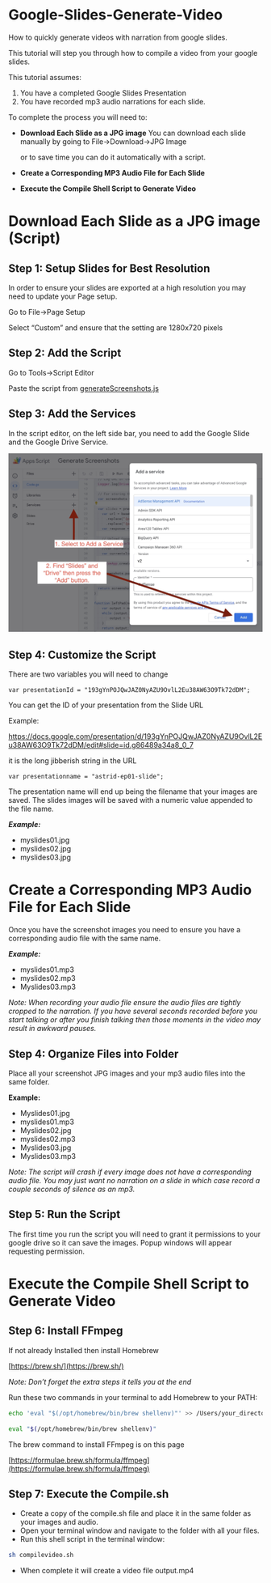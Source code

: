 # Google-Slides-Generate-Video
How to quickly generate videos with narration from google slides.

This tutorial will step you through how to compile a video from your google slides.  

This tutorial assumes:

1. You have a completed Google Slides Presentation
2. You have recorded mp3 audio narrations for each slide.

To complete the process you will need to:

* **Download Each Slide as a JPG image** 
You can download each slide manually by going to File->Download->JPG Image

    or to save time you can do it automatically with a script.

* **Create a Corresponding MP3 Audio File for Each Slide**
* **Execute the Compile Shell Script to Generate Video**


# Download Each Slide as a JPG image (Script)


## Step 1: Setup Slides for Best Resolution

In order to ensure your slides are exported at a high resolution you may need to update your Page setup.

Go to File->Page Setup

Select “Custom” and ensure that the setting are 1280x720 pixels


## Step 2: Add the Script

Go to Tools->Script Editor

Paste the script from [generateScreenshots.js](https://github.com/jazmy/Google-Slides-Generate-Video/blob/main/generateScreenshots.js)


## Step 3: Add the Services

In the script editor, on the left side bar, you need to add the Google Slide and the Google Drive Service.

![alt text](https://github.com/jazmy/Google-Slides-Generate-Video/blob/main/Adding_Services_Google_Scripts.jpg?raw=true)


## Step 4: Customize the Script

There are two variables you will need to change


```
var presentationId = "193gYnPOJQwJAZ0NyAZU9OvlL2Eu38AW63O9Tk72dDM";
```

You can get the ID of your presentation from the Slide URL

Example:

https://docs.google.com/presentation/d/193gYnPOJQwJAZ0NyAZU9OvlL2Eu38AW63O9Tk72dDM/edit#slide=id.g86489a34a8_0_7

it is the long jibberish string in the URL


```
var presentationname = "astrid-ep01-slide";
```


The presentation name will end up being the filename that your images are saved. The slides images will be saved with a numeric value appended to the file name.

**_Example:_** 

* myslides01.jpg
* myslides02.jpg
* myslides03.jpg


# Create a Corresponding MP3 Audio File for Each Slide

Once you have the screenshot images you need to ensure you have a corresponding audio file with the same name.

**_Example:_** 

* myslides01.mp3
* myslides02.mp3
* Myslides03.mp3

_Note: When recording your audio file ensure the audio files are tightly cropped to the narration. If you have several seconds recorded before you start talking or after you finish talking then those moments in the video may result in awkward pauses._


## Step 4: Organize Files into Folder

Place all your screenshot JPG images and your mp3 audio files into the same folder.

**Example:**

* Myslides01.jpg
* myslides01.mp3
* Myslides02.jpg
* myslides02.mp3
* Myslides03.jpg
* Myslides03.mp3

_Note: The script will crash if every image does not have a corresponding audio file. You may just want no narration on a slide in which case record a couple seconds of silence as an mp3._


## Step 5: Run the Script

The first time you run the script you will need to grant it permissions to your google drive so it can save the images. Popup windows will appear requesting permission.


# Execute the Compile Shell Script to Generate Video


## Step 6: Install FFmpeg

If not already Installed then install Homebrew

[https://brew.sh/](https://brew.sh/)

_Note: Don’t forget the extra steps it tells you at the end_

Run these two commands in your terminal to add Homebrew to your PATH:

```sh
echo 'eval "$(/opt/homebrew/bin/brew shellenv)"' >> /Users/your_directory/.zprofile
```

```sh
eval "$(/opt/homebrew/bin/brew shellenv)"
```

The brew command to install FFmpeg is on this page

[https://formulae.brew.sh/formula/ffmpeg](https://formulae.brew.sh/formula/ffmpeg)


## Step 7: Execute the Compile.sh

* Create a copy of the compile.sh file and place it in the same folder as your images and audio.
* Open your terminal window and navigate to the folder with all your files.
* Run this shell script in the terminal window: 

```sh
sh compilevideo.sh
```

* When complete it will create a video file output.mp4 
